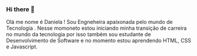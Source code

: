 ### Hi there 👋

Olá me nome é Daniela !
Sou Engneheira apaixonada pelo mundo de Tecnologia .
Nesse momoneto estou iniciando minha  transição de carreira no mundo da tecnologia por isso também sou estudante de Desenvolvimento de Software e no momento estou aprendendo HTML, CSS e Javascript. 
